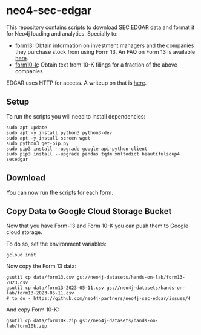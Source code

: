 # neo4-sec-edgar
This repository contains scripts to download SEC EDGAR data and format it for Neo4j loading and analytics. Specially to:

* [form13](form13): Obtain information on investment managers and the companies they purchase stock from using Form 13. An FAQ on Form 13 is available [here](https://www.sec.gov/divisions/investment/13ffaq.htm).
* [form10-k](form10-k): Obtain text from 10-K filings for a fraction of the above companies

EDGAR uses HTTP for access.  A writeup on that is [here](https://www.sec.gov/edgar/searchedgar/accessing-edgar-data.htm).

## Setup
To run the scripts you will need to install dependencies:

    sudo apt update
    sudo apt -y install python3 python3-dev
    sudo apt -y install screen wget
    sudo python3 get-pip.py
    sudo pip3 install --upgrade google-api-python-client
    sudo pip3 install --upgrade pandas tqdm xmltodict beautifulsoup4 secedgar

## Download
You can now run the scripts for each form.

## Copy Data to Google Cloud Storage Bucket
Now that you have Form-13 and Form 10-K you can push them to Google cloud storage.

To do so, set the environment variables:

    gcloud init

Now copy the Form 13 data:

    gsutil cp data/form13.csv gs://neo4j-datasets/hands-on-lab/form13-2023.csv
    gsutil cp data/form13-2023-05-11.csv gs://neo4j-datasets/hands-on-lab/form13-2023-05-11.csv
    # to do - https://github.com/neo4j-partners/neo4j-sec-edgar/issues/4

And copy Form 10-K:

    gsutil cp data/form10k.zip gs://neo4j-datasets/hands-on-lab/form10k.zip
    